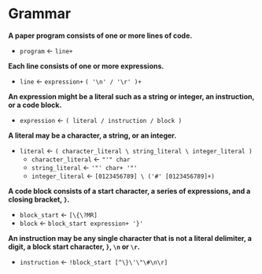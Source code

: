 # Grammar

**A paper program consists of one or more lines of code.**

 - `program` ← `line+`

**Each line consists of one or more expressions.**

 - `line` ← `expression+` `( '\n' / '\r' )+`

**An expression might be a literal such as a string or integer, an instruction, or a code block.**

 - `expression` ← `( literal / instruction / block )`

**A literal may be a character, a string, or an integer.**

 - `literal` ← `( character_literal \ string_literal \ integer_literal )`
    - `character_literal` ← `"'" char`
    - `string_literal` ← `'"' char+ '"'`
    - `integer_literal` ← `[0123456789] \ ('#' [0123456789]+)`

**A code block consists of a start character, a series of expressions, and a closing bracket, `}`.**

 - `block_start` ← `[\{\?MR]`
 - `block` ← `block_start expression+ '}'`

**An instruction may be any single character that is not a literal delimiter, a digit, a block start character, `}`, `\n` or `\r`.**

 - `instruction` ← `!block_start [^\}\'\"\#\n\r]`
